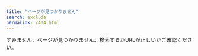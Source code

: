 ```yaml
---
title: "ページが見つかりません"
search: exclude
permalink: /404.html
---  
```


すみません、ページが見つかりません。検索するかURLが正しいかご確認ください。

